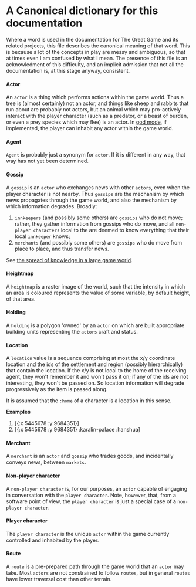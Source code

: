 # A Canonical dictionary for this documentation

Where a word is used in the documentation for The Great Game and its related projects, this file describes the canonical meaning of that word. This is because a lot of the concepts in play are messy and ambiguous, so that at times even I am confused by what I mean. The presence of this file is an acknowledment of this difficulty, and an implicit admission that not all the documentation is, at this stage anyway, consistent.

#### Actor

An `actor` is a thing which performs actions within the game world. Thus a tree is (almost certainly) not an actor, and things like sheep and rabbits that run about are probably not actors, but an animal which may pro-actively interact with the player character (such as a predator, or a beast of burden, or even a prey species which may flee) is an actor. In [god mode](#God_mode), if implemented, the player can inhabit any actor within the game world.

#### Agent

`Agent` is probably just a synonym for `actor`. If it is different in any way, that way has not yet been determined.

#### Gossip

A `gossip` is an `actor` who exchanges news with other `actors`, even when the player character is not nearby. Thus `gossips` are the mechanism by which news propagates through the game world, and also the mechanism by which information degrades. Broadly:

1. `innkeepers` (and possibly some others) are `gossips` who do not move; rather, they gather information from gossips who do move, and all `non-player characters` local to the are deemed to know everything that their local `innkeeper` knows;
2. `merchants` (and possibly some others) are `gossips` who do move from place to place, and thus transfer news.

See [the spread of knowledge in a large game world](The-spread-of-knowledge-in-large-game.html).

#### Heightmap

A `heightmap` is a raster image of the world, such that the intensity in which an area is coloured represents the value of some variable, by default height, of that area.

#### Holding

A `holding` is a polygon 'owned' by an `actor` on which are built appropriate building units representing the `actors` craft and status.

#### Location

A `location` value is a sequence comprising at most the x/y coordinate location and the ids of the settlement and region (possibly hierarchically) that contain the location. If the x/y is not local to the home of the receiving agent, they won't remember it and won't pass it on; if any of the ids are not interesting, they won't be passed on. So location information will degrade progressively as the item is passed along.

It is assumed that the `:home` of a character is a location in this sense.

**Examples**

1. [{:x 5445678 :y 9684351}]
2. [{:x 5445678 :y 9684351} :karalin-palace :hanshua]

#### Merchant

A `merchant` is an `actor` and `gossip` who trades goods, and incidentally conveys news, between `markets`.

#### Non-player character

A `non-player character` is, for our purposes, an `actor` capable of engaging in conversation with the `player character`. Note, however, that, from a software point of view, the `player character` is just a special case of a `non-player character`.

#### Player character

The `player character` is the unique `actor` within the game currently controlled and inhabited by the player. 

#### Route

A `route` is a pre-prepared path through the game world that an `actor` may take. Most `actors` are not constrained to follow `routes`, but in general `routes` have lower traversal cost than other terrain.